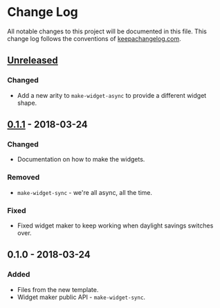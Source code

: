 # Change Log
All notable changes to this project will be documented in this file. This change log follows the conventions of [keepachangelog.com](http://keepachangelog.com/).

## [Unreleased]
### Changed
- Add a new arity to `make-widget-async` to provide a different widget shape.

## [0.1.1] - 2018-03-24
### Changed
- Documentation on how to make the widgets.

### Removed
- `make-widget-sync` - we're all async, all the time.

### Fixed
- Fixed widget maker to keep working when daylight savings switches over.

## 0.1.0 - 2018-03-24
### Added
- Files from the new template.
- Widget maker public API - `make-widget-sync`.

[Unreleased]: https://github.com/your-name/weather-crawler/compare/0.1.1...HEAD
[0.1.1]: https://github.com/your-name/weather-crawler/compare/0.1.0...0.1.1
